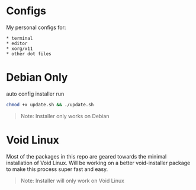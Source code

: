# Configs

My personal configs for: 

    * terminal 
    * editor 
    * xorg/x11
    * other dot files

# Debian Only

auto config installer run
```bash
chmod +x update.sh && ./update.sh
```
> Note: Installer only works on Debian

# Void Linux

Most of the packages in this repo are geared towards the minimal installation of Void Linux.
Will be working on a better void-installer package to make this process super fast and easy.

> Note: Installer will only work on Void Linux
